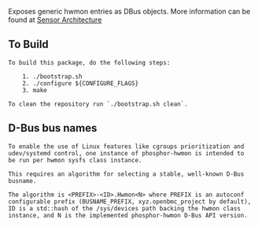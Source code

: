 Exposes generic hwmon entries as DBus objects.
More information can be found at
[Sensor Architecture](https://github.com/openbmc/docs/blob/master/architecture/sensor-architecture.md)

## To Build
```
To build this package, do the following steps:

    1. ./bootstrap.sh
    2. ./configure ${CONFIGURE_FLAGS}
    3. make

To clean the repository run `./bootstrap.sh clean`.
```

## D-Bus bus names

```
To enable the use of Linux features like cgroups prioritization and
udev/systemd control, one instance of phosphor-hwmon is intended to
be run per hwmon sysfs class instance.

This requires an algorithm for selecting a stable, well-known D-Bus busname.

The algorithm is <PREFIX>-<ID>.Hwmon<N> where PREFIX is an autoconf
configurable prefix (BUSNAME_PREFIX, xyz.openbmc_project by default),
ID is a std::hash of the /sys/devices path backing the hwmon class
instance, and N is the implemented phosphor-hwmon D-Bus API version.
```
